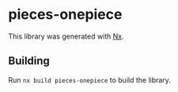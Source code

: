 # pieces-onepiece

This library was generated with [Nx](https://nx.dev).

## Building

Run `nx build pieces-onepiece` to build the library.
